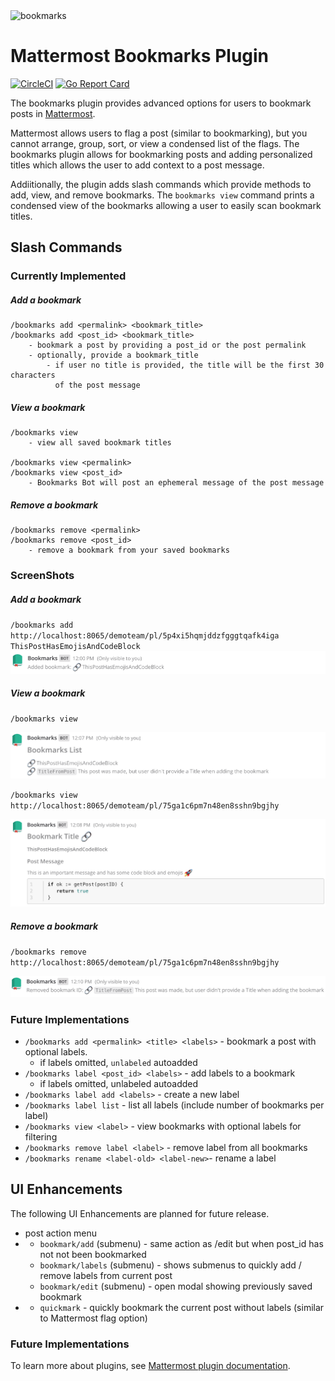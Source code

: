 <img src="https://github.com/jfrerich/mattermost-plugin-bookmarks/blob/master/assets/profile.png?raw=true" width="75" height="75" alt="bookmarks">

# Mattermost Bookmarks Plugin

[![CircleCI](https://circleci.com/gh/jfrerich/mattermost-plugin-bookmarks.svg?style=shield)](https://circleci.com/gh/jfrerich/mattermost-plugin-bookmarks)
[![Go Report Card](https://goreportcard.com/badge/github.com/jfrerich/mattermost-plugin-bookmarks)](https://goreportcard.com/report/github.com/jfrerich/mattermost-plugin-bookmarks)
<!-- [![codecov](https://codecov.io/gh/jfrerich/mattermost-plugin-bookmarks/branch/master/graph/badge.svg)](https://codecov.io/gh/jfrerich/mattermost-plugin-bookmarks) -->

The bookmarks plugin provides advanced options for users to bookmark posts in [Mattermost](https://mattermost.com).

Mattermost allows users to flag a post (similar to bookmarking), but you cannot arrange, group, sort, or view a condensed list of the flags. The bookmarks plugin allows for bookmarking posts and adding personalized titles which allows the user to add context to a post message.

Addiitionally, the plugin adds slash commands which provide methods to add, view, and remove bookmarks. The `bookmarks view` command prints a condensed view of the bookmarks allowing a user to easily scan bookmark titles.


## Slash Commands

### Currently Implemented

##### Add a bookmark

```
/bookmarks add <permalink> <bookmark_title>
/bookmarks add <post_id> <bookmark_title>
    - bookmark a post by providing a post_id or the post permalink
    - optionally, provide a bookmark_title
        - if user no title is provided, the title will be the first 30 characters
          of the post message
```

##### View a bookmark

```
/bookmarks view
    - view all saved bookmark titles

/bookmarks view <permalink>
/bookmarks view <post_id>
    - Bookmarks Bot will post an ephemeral message of the post message
```

##### Remove a bookmark

```
/bookmarks remove <permalink>
/bookmarks remove <post_id>
    - remove a bookmark from your saved bookmarks
```

### ScreenShots

##### Add a bookmark

`/bookmarks add http://localhost:8065/demoteam/pl/5p4xi5hqmjddzfgggtqafk4iga ThisPostHasEmojisAndCodeBlock`
![bookmarks add post](./assets/commandAddPost.png)

##### View a bookmark

`/bookmarks view`

![bookmarks view](./assets/commandView.png)

`/bookmarks view http://localhost:8065/demoteam/pl/75ga1c6pm7n48en8sshn9bgjhy`

![bookmarks view post](./assets/commandViewWithPostID.png)

##### Remove a bookmark

`/bookmarks remove http://localhost:8065/demoteam/pl/75ga1c6pm7n48en8sshn9bgjhy`

![bookmarks remove post](./assets/commandRemovePost.png)

### Future Implementations

* `/bookmarks add <permalink> <title> <labels>` - bookmark a post with optional labels.
  * if labels omitted, `unlabeled` autoadded
* `/bookmarks label <post_id> <labels>` - add labels to a bookmark
  * if labels omitted, unlabeled autoadded
* `/bookmarks label add <labels>` - create a new label
* `/bookmarks label list` - list all labels (include number of bookmarks per label)
* `/bookmarks view <label>` - view bookmarks with optional labels for filtering
* `/bookmarks remove label <label>` - remove label from all bookmarks
* `/bookmarks rename <label-old> <label-new>`- rename a label

## UI Enhancements

The following UI Enhancements are planned for future release.

* post action menu
*   * `bookmark/add` (submenu) - same action as /edit but when post_id has not not been bookmarked
    * `bookmark/labels` (submenu) - shows submenus to quickly add / remove labels from current post
    * `bookmark/edit` (submenu) - open modal showing previously saved bookmark
*   * `quickmark` - quickly bookmark the current post without labels (similar to Mattermost flag option)

### Future Implementations

To learn more about plugins, see [Mattermost plugin documentation](https://developers.mattermost.com/extend/plugins/).
